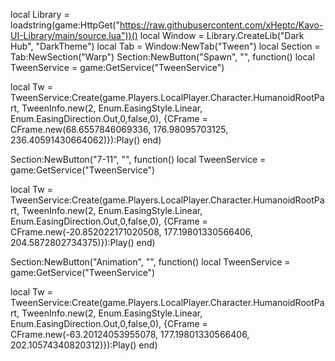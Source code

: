 local Library = loadstring(game:HttpGet("https://raw.githubusercontent.com/xHeptc/Kavo-UI-Library/main/source.lua"))()
local Window = Library.CreateLib("Dark Hub", "DarkTheme")
local Tab = Window:NewTab("Tween")
local Section = Tab:NewSection("Warp")
Section:NewButton("Spawn", "", function()
    local TweenService = game:GetService("TweenService")

local Tw = TweenService:Create(game.Players.LocalPlayer.Character.HumanoidRootPart, TweenInfo.new(2, Enum.EasingStyle.Linear, Enum.EasingDirection.Out,0,false,0),
{CFrame = CFrame.new(68.6557846069336, 176.98095703125, 236.40591430664062)}):Play()
end)

Section:NewButton("7-11", "", function()
    local TweenService = game:GetService("TweenService")

local Tw = TweenService:Create(game.Players.LocalPlayer.Character.HumanoidRootPart, TweenInfo.new(2, Enum.EasingStyle.Linear, Enum.EasingDirection.Out,0,false,0),
{CFrame = CFrame.new(-20.852022171020508, 177.19801330566406, 204.5872802734375)}):Play()
end)

Section:NewButton("Animation", "", function()
    local TweenService = game:GetService("TweenService")

local Tw = TweenService:Create(game.Players.LocalPlayer.Character.HumanoidRootPart, TweenInfo.new(2, Enum.EasingStyle.Linear, Enum.EasingDirection.Out,0,false,0),
{CFrame = CFrame.new(-63.20124053955078, 177.19801330566406, 202.10574340820312)}):Play()
end)
